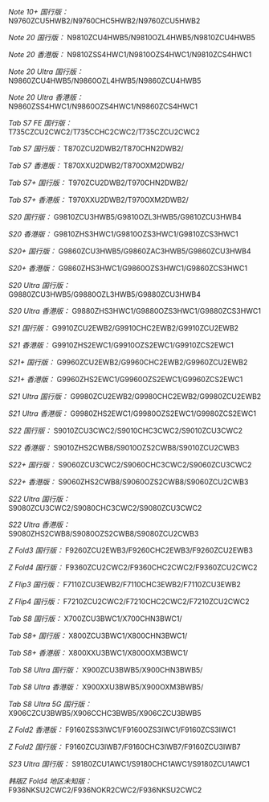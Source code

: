 *Note 10+ 国行版：*
N9760ZCU5HWB2/N9760CHC5HWB2/N9760ZCU5HWB2

*Note 20 国行版：*
N9810ZCU4HWB5/N9810OZL4HWB5/N9810ZCU4HWB5

*Note 20 香港版：*
N9810ZSS4HWC1/N9810OZS4HWC1/N9810ZCS4HWC1

*Note 20 Ultra 国行版：*
N9860ZCU4HWB5/N9860OZL4HWB5/N9860ZCU4HWB5

*Note 20 Ultra 香港版：*
N9860ZSS4HWC1/N9860OZS4HWC1/N9860ZCS4HWC1

*Tab S7 FE 国行版：*
T735CZCU2CWC2/T735CCHC2CWC2/T735CZCU2CWC2

*Tab S7 国行版：*
T870ZCU2DWB2/T870CHN2DWB2/

*Tab S7 香港版：*
T870XXU2DWB2/T870OXM2DWB2/

*Tab S7+ 国行版：*
T970ZCU2DWB2/T970CHN2DWB2/

*Tab S7+ 香港版：*
T970XXU2DWB2/T970OXM2DWB2/

*S20 国行版：*
G9810ZCU3HWB5/G9810OZL3HWB5/G9810ZCU3HWB4

*S20 香港版：*
G9810ZHS3HWC1/G9810OZS3HWC1/G9810ZCS3HWC1

*S20+ 国行版：*
G9860ZCU3HWB5/G9860ZAC3HWB5/G9860ZCU3HWB4

*S20+ 香港版：*
G9860ZHS3HWC1/G9860OZS3HWC1/G9860ZCS3HWC1

*S20 Ultra 国行版：*
G9880ZCU3HWB5/G9880OZL3HWB5/G9880ZCU3HWB4

*S20 Ultra 香港版：*
G9880ZHS3HWC1/G9880OZS3HWC1/G9880ZCS3HWC1

*S21 国行版：*
G9910ZCU2EWB2/G9910CHC2EWB2/G9910ZCU2EWB2

*S21 香港版：*
G9910ZHS2EWC1/G9910OZS2EWC1/G9910ZCS2EWC1

*S21+ 国行版：*
G9960ZCU2EWB2/G9960CHC2EWB2/G9960ZCU2EWB2

*S21+ 香港版：*
G9960ZHS2EWC1/G9960OZS2EWC1/G9960ZCS2EWC1

*S21 Ultra 国行版：*
G9980ZCU2EWB2/G9980CHC2EWB2/G9980ZCU2EWB2

*S21 Ultra 香港版：*
G9980ZHS2EWC1/G9980OZS2EWC1/G9980ZCS2EWC1

*S22 国行版：*
S9010ZCU3CWC2/S9010CHC3CWC2/S9010ZCU3CWC2

*S22 香港版：*
S9010ZHS2CWB8/S9010OZS2CWB8/S9010ZCU2CWB3

*S22+ 国行版：*
S9060ZCU3CWC2/S9060CHC3CWC2/S9060ZCU3CWC2

*S22+ 香港版：*
S9060ZHS2CWB8/S9060OZS2CWB8/S9060ZCU2CWB3

*S22 Ultra 国行版：*
S9080ZCU3CWC2/S9080CHC3CWC2/S9080ZCU3CWC2

*S22 Ultra 香港版：*
S9080ZHS2CWB8/S9080OZS2CWB8/S9080ZCU2CWB3

*Z Fold3 国行版：*
F9260ZCU2EWB3/F9260CHC2EWB3/F9260ZCU2EWB3

*Z Fold4 国行版：*
F9360ZCU2CWC2/F9360CHC2CWC2/F9360ZCU2CWC2

*Z Flip3 国行版：*
F7110ZCU3EWB2/F7110CHC3EWB2/F7110ZCU3EWB2

*Z Flip4 国行版：*
F7210ZCU2CWC2/F7210CHC2CWC2/F7210ZCU2CWC2

*Tab S8 国行版：*
X700ZCU3BWC1/X700CHN3BWC1/

*Tab S8+ 国行版：*
X800ZCU3BWC1/X800CHN3BWC1/

*Tab S8+ 香港版：*
X800XXU3BWC1/X800OXM3BWC1/

*Tab S8 Ultra 国行版：*
X900ZCU3BWB5/X900CHN3BWB5/

*Tab S8 Ultra 香港版：*
X900XXU3BWB5/X900OXM3BWB5/

*Tab S8 Ultra 5G 国行版：*
X906CZCU3BWB5/X906CCHC3BWB5/X906CZCU3BWB5

*Z Fold2 香港版：*
F9160ZSS3IWC1/F9160OZS3IWC1/F9160ZCS3IWC1

*Z Fold2 国行版：*
F9160ZCU3IWB7/F9160CHC3IWB7/F9160ZCU3IWB7

*S23 Ultra 国行版：*
S9180ZCU1AWC1/S9180CHC1AWC1/S9180ZCU1AWC1

*韩版Z Fold4 地区未知版：*
F936NKSU2CWC2/F936NOKR2CWC2/F936NKSU2CWC2

